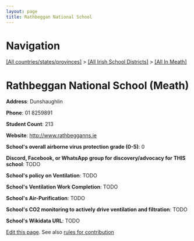 ```yaml
---
layout: page
title: Rathbeggan National School
---
```

# Navigation

[[All countries/states/provinces]](../../..) > [[All Irish School Districts]](../..) > [[All In Meath]](..)

# Rathbeggan National School (Meath)

**Address**: Dunshaughlin

**Phone**: 01 8259891

**Student Count**: 213

**Website**: <http://www.rathbegganns.ie>

**School's overall airborne virus protection grade (0-5)**: 0

**Discord, Facebook, or WhatsApp group for discovery/advocacy for THIS school**: TODO

**School's policy on Ventilation**: TODO

**School's Ventilation Work Completion**: TODO

**School's Air-Purification**: TODO

**School's CO2 monitoring to actively drive ventilation and filtration**: TODO

**School's Wikidata URL**: TODO


[Edit this page](https://github.com/ventilate-schools/Ireland/edit/main/./Meath/Rathbeggan_National_School.md). See also [rules for contribution](../../../contribution-rules/)
